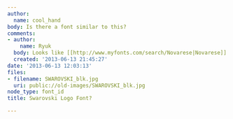 ```yaml
---
author:
  name: cool_hand
body: Is there a font similar to this?
comments:
- author:
    name: Ryuk
  body: Looks like [[http://www.myfonts.com/search/Novarese|Novarese]] to me.
  created: '2013-06-13 21:45:27'
date: '2013-06-13 12:03:13'
files:
- filename: SWAROVSKI_blk.jpg
  uri: public://old-images/SWAROVSKI_blk.jpg
node_type: font_id
title: Swarovski Logo Font?

---
```

